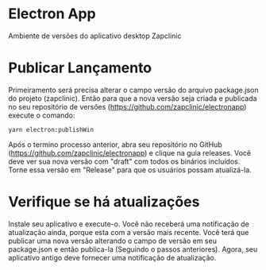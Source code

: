 # Electron App

Ambiente de versões do aplicativo desktop Zapclinic


# Publicar Lançamento
Primeiramento será precisa alterar o campo versão do arquivo package.json do projeto (zapclinic).
Então para que a nova versão seja criada e publicada no seu repositório de versões (https://github.com/zapclinic/electronapp) execute o comando:
```
yarn electron:publishWin
```
Após o termino processo anterior, abra seu repositório no GitHub (https://github.com/zapclinic/electronapp) e clique na guia releases. Você deve ver sua nova versão com "draft" com todos os binários incluídos. Torne essa versão em "Release" para que os usuários possam atualizá-la.

# Verifique se há atualizações
Instale seu aplicativo e execute-o. Você não receberá uma notificação de atualização ainda, porque esta com a versão mais recente. Você terá que publicar uma nova versão alterando o campo de versão em seu package.json e então publica-la (Seguindo o passos anteriores). Agora, seu aplicativo antigo deve fornecer uma notificação de atualização.
